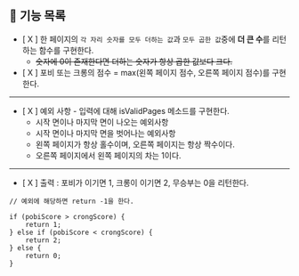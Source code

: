 ## 🚀 기능 목록
* [ X ] 한 페이지의 `각 자리 숫자를 모두 더하는 값`과 `모두 곱한 값`중에 **더 큰 수**를 리턴 하는 함수를 구현한다.
  * ~~숫자에 0이 존재한다면 더하는 숫자가 항상 곱한 값보다 크다.~~
* [ X ] 포비 또는 크롱의 점수 = max(왼쪽 페이지 점수, 오른쪽 페이지 점수)를 구현한다.

--- 
* [ X ] 예외 사항 - 입력에 대해 isValidPages 메소드를 구현한다.
  * 시작 면이나 마지막 면이 나오는 예외사항
  * 시작 면이나 마지막 면을 벗어나는 예외사항
  * 왼쪽 페이지가 항상 홀수이며, 오른쪽 페이지는 항상 짝수이다.
  * 오른쪽 페이지에서 왼쪽 페이지의 차는 1이다.


---
* [ X ] 출력 : 포비가 이기면 1, 크롱이 이기면 2, 무승부는 0을 리턴한다.
```text
// 예외에 해당하면 return -1을 한다.

if (pobiScore > crongScore) {
    return 1;
} else if (pobiScore < crongScore) {
    return 2;
} else {
    return 0;     
}
```
